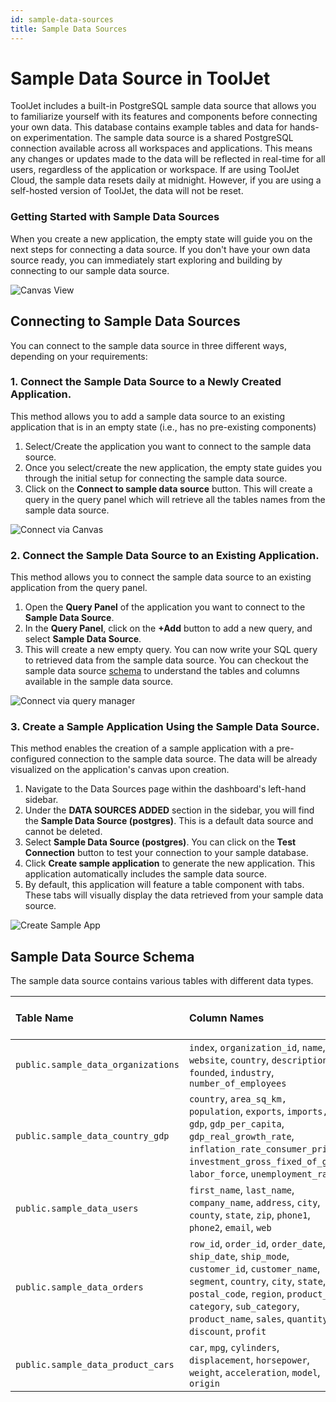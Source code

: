 ```yaml
---
id: sample-data-sources
title: Sample Data Sources
---
```


# Sample Data Source in ToolJet

ToolJet includes a built-in PostgreSQL sample data source that allows you to familiarize yourself with its features and components before connecting your own data. This database contains example tables and data for hands-on experimentation. The sample data source is a shared PostgreSQL connection available across all workspaces and applications. This means any changes or updates made to the data will be reflected in real-time for all users, regardless of the application or workspace. If are using ToolJet Cloud, the sample data resets daily at midnight. However, if you are using a self-hosted version of ToolJet, the data will not be reset.


### Getting Started with Sample Data Sources

When you create a new application, the empty state will guide you on the next steps for connecting a data source. If you don't have your own data source ready, you can immediately start exploring and building by connecting to our sample data source.

<img className="screenshot-full" src="/img/datasource-reference/sample-data-sources/canvas.png" alt="Canvas View" />

## Connecting to Sample Data Sources

You can connect to the sample data source in three different ways, depending on your requirements:

### 1. Connect the Sample Data Source to a Newly Created Application.

This method allows you to add a sample data source to an existing application that is in an empty state (i.e., has no pre-existing components)

  1. Select/Create the application you want to connect to the sample data source.
  2. Once you select/create the new application, the empty state guides you through the initial setup for connecting the sample data source.
  3. Click on the **Connect to sample data source** button. This will create a query in the query panel which will retrieve all the tables names from the sample data source.



<div style={{textAlign: 'center'}}>
    <img style={{ border:'0', marginBottom:'15px', borderRadius:'5px', boxShadow: '0px 1px 3px rgba(0, 0, 0, 0.2)' }} className="screenshot-full" src="/img/datasource-reference/sample-data-sources/connect-via-canvas.gif" alt="Connect via Canvas" />
</div>


### 2. Connect the Sample Data Source to an Existing Application.

This method allows you to connect the sample data source to an existing application from the query panel.

  1. Open the **Query Panel** of the application you want to connect to the **Sample Data Source**.
  2. In the **Query Panel**, click on the **+Add** button to add a new query, and select **Sample Data Source**.
  3. This will create a new empty query. You can now write your SQL query to retrieved data from the sample data source. You can checkout the sample data source [schema](#sample-data-source-schema) to understand the tables and columns available in the sample data source.



<div style={{textAlign: 'center'}}>
    <img style={{ border:'0', marginBottom:'15px', borderRadius:'5px', boxShadow: '0px 1px 3px rgba(0, 0, 0, 0.2)' }} className="screenshot-full" src="/img/datasource-reference/sample-data-sources/connect-via-query-manager.gif" alt="Connect via query manager" />
</div>


### 3. Create a Sample Application Using the Sample Data Source.

This method enables the creation of a sample application with a pre-configured connection to the sample data source. The data will be already visualized on the application's canvas upon creation.

   1. Navigate to the Data Sources page within the dashboard's left-hand sidebar.
   2. Under the **DATA SOURCES ADDED** section in the sidebar, you will find the **Sample Data Source (postgres)**. This is a default data source and cannot be deleted.
   3. Select **Sample Data Source (postgres)**. You can click on the **Test Connection** button to test your connection to your sample database.
   4. Click **Create sample application** to generate the new application. This application automatically includes the sample data source.
   5. By default, this application will feature a table component with tabs. These tabs will visually display the data retrieved from your sample data source.

<div style={{textAlign: 'center'}}>
    <img style={{ border:'0', marginBottom:'15px', borderRadius:'5px', boxShadow: '0px 1px 3px rgba(0, 0, 0, 0.2)' }} className="screenshot-full" src="/img/datasource-reference/sample-data-sources/create-sample-app.gif" alt="Create Sample App" />
</div>

 ## Sample Data Source Schema

The sample data source contains various tables with different data types.

| Table Name                       | Column Names| Number of Rows |
|:-------|:---------|:---------------|
| `public.sample_data_organizations`   | `index`, `organization_id`, `name`, `website`, `country`, `description`, `founded`, `industry`, `number_of_employees`         | 100              |
| `public.sample_data_country_gdp`      | `country`, `area_sq_km, population`, `exports`, `imports, gdp`, `gdp_per_capita`, `gdp_real_growth_rate`, `inflation_rate_consumer_prices`, `investment_gross_fixed_of_gdp`, `labor_force`, `unemployment_rate` | 263              |
| `public.sample_data_users`           | `first_name`, `last_name`, `company_name`, `address`, `city`, `county`, `state`, `zip`, `phone1`, `phone2`, `email`, `web`     | 499              |
| `public.sample_data_orders`          | `row_id`, `order_id`, `order_date`, `ship_date`, `ship_mode`, `customer_id`, `customer_name`, `segment`, `country`, `city`, `state`, `postal_code`, `region`, `product_id`, `category`, `sub_category`, `product_name`, `sales`, `quantity`, `discount`, `profit` | 500              |
| `public.sample_data_product_cars` | `car`, `mpg`, `cylinders`, `displacement`, `horsepower`, `weight`, `acceleration`, `model`, `origin`                          | 406              |
